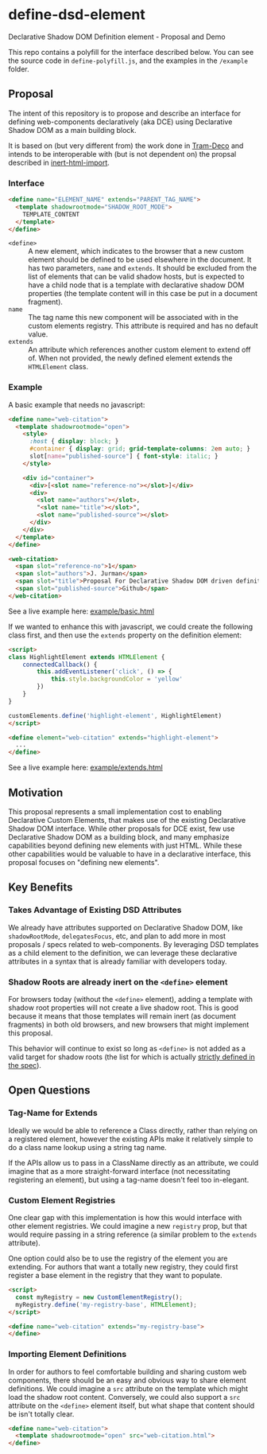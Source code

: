 # define-dsd-element
Declarative Shadow DOM Definition element - Proposal and Demo

This repo contains a polyfill for the interface described below. You can see the source code in `define-polyfill.js`, and the examples in the `/example` folder.

## Proposal

The intent of this repository is to propose and describe an interface for defining web-components declaratively (aka DCE) using Declarative Shadow DOM as a main building block.

It is based on (but very different from) the work done in [Tram-Deco](https://github.com/Tram-One/tram-deco) and intends to be interoperable with (but is not dependent on) the propsal described in [inert-html-import](https://github.com/JRJurman/inert-html-import).

### Interface

```html
<define name="ELEMENT_NAME" extends="PARENT_TAG_NAME">
  <template shadowrootmode="SHADOW_ROOT_MODE">
    TEMPLATE_CONTENT
  </template>
</define>
```

<dl>
  <dt><code>&lt;define&gt;</code></dt>
  <dd>A new element, which indicates to the browser that a new custom element should be defined to be used elsewhere in the document. It has two parameters, <code>name</code> and <code>extends</code>. It should be excluded from the list of elements that can be valid shadow hosts, but is expected to have a child node that is a template with declarative shadow DOM properties (the template content will in this case be put in a document fragment).</dd>

  <dt><code>name</code></dt>
  <dd>The tag name this new component will be associated with in the custom elements registry. This attribute is required and has no default value.</dd>

  <dt><code>extends</code></dt>
  <dd>An attribute which references another custom element to extend off of. When not provided, the newly defined element extends the <code>HTMLElement</code> class.</dd>
</dl>

### Example

A basic example that needs no javascript:

```html
<define name="web-citation">
  <template shadowrootmode="open">
    <style>
      :host { display: block; }
      #container { display: grid; grid-template-columns: 2em auto; }
      slot[name="published-source"] { font-style: italic; }
    </style>

    <div id="container">
      <div>[<slot name="reference-no"></slot>]</div>
      <div>
        <slot name="authors"></slot>,
        "<slot name="title"></slot>",
        <slot name="published-source"></slot>
      </div>
    </div>
  </template>
</define>

<web-citation>
  <span slot="reference-no">1</span>
  <span slot="authors">J. Jurman</span>
  <span slot="title">Proposal For Declarative Shadow DOM driven definitions</span>
  <span slot="published-source">Github</span>
</web-citation>
```

See a live example here: <a href="https://jrjurman.com/define-dsd-element/example/basic.html">example/basic.html</a>

If we wanted to enhance this with javascript, we could create the following class first, and then use the `extends` property on the definition element:

```html
<script>
class HighlightElement extends HTMLElement {
	connectedCallback() {
		this.addEventListener('click', () => {
			this.style.backgroundColor = 'yellow'
		})
	}
}

customElements.define('highlight-element', HighlightElement)
</script>

<define element="web-citation" extends="highlight-element">
  ...
</define>
```

See a live example here: <a href="https://jrjurman.com/define-dsd-element/example/extends.html">example/extends.html</a>

## Motivation

This proposal represents a small implementation cost to enabling Declarative Custom Elements, that makes use of the existing Declarative Shadow DOM interface. While other proposals for DCE exist, few use Declarative Shadow DOM as a building block, and many emphasize capabilities beyond defining new elements with just HTML. While these other capabilities would be valuable to have in a declarative interface, this proposal focuses on "defining new elements".

## Key Benefits

### Takes Advantage of Existing DSD Attributes

We already have attributes supported on Declarative Shadow DOM, like `shadowRootMode`, `delegatesFocus`, etc, and plan to add more in most proposals / specs related to web-components. By leveraging DSD templates as a child element to the definition, we can leverage these declarative attributes in a syntax that is already familiar with developers today.

### Shadow Roots are already inert on the `<define>` element

For browsers today (without the `<define>` element), adding a template with shadow root properties will not create a live shadow root. This is good because it means that those templates will remain inert (as document fragments) in both old browsers, and new browsers that might implement this proposal.

This behavior will continue to exist so long as `<define>` is not added as a valid target for shadow roots (the list for which is actually [strictly defined in the spec](https://dom.spec.whatwg.org/#valid-shadow-host-name)).

## Open Questions

### Tag-Name for Extends

Ideally we would be able to reference a Class directly, rather than relying on a registered element, however the existing APIs make it relatively simple to do a class name lookup using a string tag name.

If the APIs allow us to pass in a ClassName directly as an attribute, we could imagine that as a more straight-forward interface (not necessitating registering an element), but using a tag-name doesn't feel too in-elegant.

### Custom Element Registries

One clear gap with this implementation is how this would interface with other element registries. We could imagine a new `registry` prop, but that would require passing in a string reference (a similar problem to the `extends` attribute).

One option could also be to use the registry of the element you are extending. For authors that want a totally new registry, they could first register a base element in the registry that they want to populate.

```html
<script>
  const myRegistry = new CustomElementRegistry();
  myRegistry.define('my-registry-base', HTMLElement);
</script>

<define name="web-citation" extends="my-registry-base">
</define>
```

### Importing Element Definitions

In order for authors to feel comfortable building and sharing custom web components, there should be an easy and obvious way to share element definitions. We could imagine a `src` attribute on the template which might load the shadow root content. Conversely, we could also support a `src` attribute on the `<define>` element itself, but what shape that content should be isn't totally clear.

```html
<define name="web-citation">
  <template shadowrootmode="open" src="web-citation.html">
</define>
```
